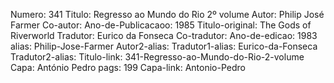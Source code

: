 Numero: 341
Titulo: Regresso ao Mundo do Rio 2º volume
Autor: Philip José Farmer
Co-autor: 
Ano-de-Publicacaoo: 1985
Titulo-original: The Gods of Riverworld
Tradutor: Eurico da Fonseca
Co-tradutor: 
Ano-de-edicao: 1983
alias: Philip-Jose-Farmer
Autor2-alias: 
Tradutor1-alias: Eurico-da-Fonseca
Tradutor2-alias: 
Titulo-link: 341-Regresso-ao-Mundo-do-Rio-2-volume
Capa: António Pedro
pags: 199
Capa-link: Antonio-Pedro